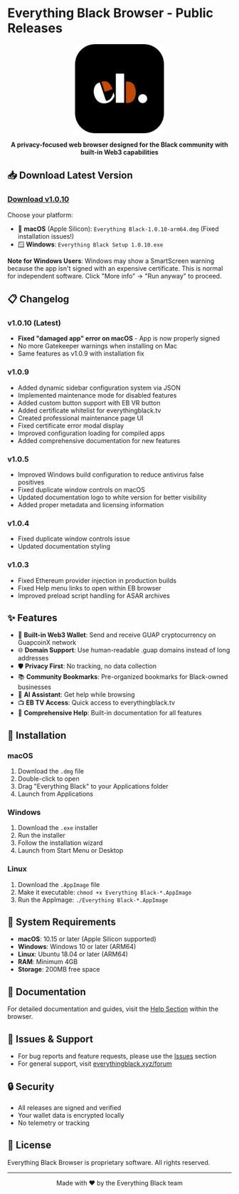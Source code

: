 # Everything Black Browser - Public Releases

<p align="center">
  <img src="https://raw.githubusercontent.com/webdeeva/eb-browser-releases/main/logo.png" alt="Everything Black Browser Logo" width="200">
</p>

<p align="center">
  <strong>A privacy-focused web browser designed for the Black community with built-in Web3 capabilities</strong>
</p>

## 📥 Download Latest Version

### [Download v1.0.10](https://github.com/webdeeva/eb2new/releases/tag/v1.0.10)

Choose your platform:
- 🍎 **macOS** (Apple Silicon): `Everything Black-1.0.10-arm64.dmg` (Fixed installation issues!)
- 🪟 **Windows**: `Everything Black Setup 1.0.10.exe`

**Note for Windows Users**: Windows may show a SmartScreen warning because the app isn't signed with an expensive certificate. This is normal for independent software. Click "More info" → "Run anyway" to proceed.

## 📋 Changelog

### v1.0.10 (Latest)
- **Fixed "damaged app" error on macOS** - App is now properly signed
- No more Gatekeeper warnings when installing on Mac
- Same features as v1.0.9 with installation fix

### v1.0.9
- Added dynamic sidebar configuration system via JSON
- Implemented maintenance mode for disabled features
- Added custom button support with EB VR button
- Added certificate whitelist for everythingblack.tv
- Created professional maintenance page UI
- Fixed certificate error modal display
- Improved configuration loading for compiled apps
- Added comprehensive documentation for new features

### v1.0.5
- Improved Windows build configuration to reduce antivirus false positives
- Fixed duplicate window controls on macOS
- Updated documentation logo to white version for better visibility
- Added proper metadata and licensing information

### v1.0.4
- Fixed duplicate window controls issue
- Updated documentation styling

### v1.0.3
- Fixed Ethereum provider injection in production builds
- Fixed Help menu links to open within EB browser
- Improved preload script handling for ASAR archives

## ✨ Features

- 🔐 **Built-in Web3 Wallet**: Send and receive GUAP cryptocurrency on GuapcoinX network
- 🌐 **Domain Support**: Use human-readable .guap domains instead of long addresses
- 🛡️ **Privacy First**: No tracking, no data collection
- 📚 **Community Bookmarks**: Pre-organized bookmarks for Black-owned businesses
- 🤖 **AI Assistant**: Get help while browsing
- 📺 **EB TV Access**: Quick access to everythingblack.tv
- 📖 **Comprehensive Help**: Built-in documentation for all features

## 🚀 Installation

### macOS
1. Download the `.dmg` file
2. Double-click to open
3. Drag "Everything Black" to your Applications folder
4. Launch from Applications

### Windows
1. Download the `.exe` installer
2. Run the installer
3. Follow the installation wizard
4. Launch from Start Menu or Desktop

### Linux
1. Download the `.AppImage` file
2. Make it executable: `chmod +x Everything Black-*.AppImage`
3. Run the AppImage: `./Everything Black-*.AppImage`

## 🔧 System Requirements

- **macOS**: 10.15 or later (Apple Silicon supported)
- **Windows**: Windows 10 or later (ARM64)
- **Linux**: Ubuntu 18.04 or later (ARM64)
- **RAM**: Minimum 4GB
- **Storage**: 200MB free space

## 📖 Documentation

For detailed documentation and guides, visit the [Help Section](https://github.com/webdeeva/eb-browser-releases/wiki) within the browser.

## 🐛 Issues & Support

- For bug reports and feature requests, please use the [Issues](https://github.com/webdeeva/eb-browser-releases/issues) section
- For general support, visit [everythingblack.xyz/forum](https://everythingblack.xyz/forum)

## 🔒 Security

- All releases are signed and verified
- Your wallet data is encrypted locally
- No telemetry or tracking

## 📜 License

Everything Black Browser is proprietary software. All rights reserved.

---

<p align="center">
  Made with ❤️ by the Everything Black team
</p>